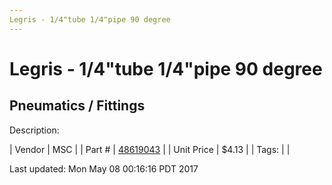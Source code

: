 ```yaml
---
Legris - 1/4"tube 1/4"pipe 90 degree
---
```

# Legris - 1/4"tube 1/4"pipe 90 degree
## Pneumatics / Fittings
Description: 	 

| Vendor | MSC | 
| Part # | [48619043](http://www.mscdirect.com/) | 
| Unit Price | $4.13 | 
| Tags: |  | 

Last updated: Mon May 08 00:16:16 PDT 2017
